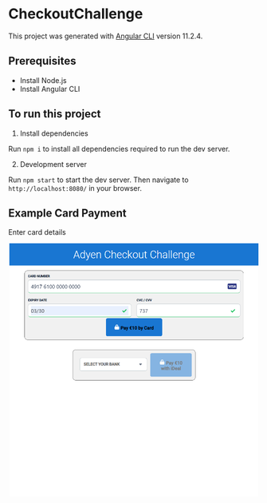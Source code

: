 # CheckoutChallenge

This project was generated with [Angular CLI](https://github.com/angular/angular-cli) version 11.2.4.

## Prerequisites
- Install Node.js
- Install Angular CLI

## To run this project
1. Install dependencies

Run `npm i` to install all dependencies required to run the dev server.

2. Development server

Run `npm start` to start the dev server. Then navigate to `http://localhost:8080/` in your browser.

## Example Card Payment

Enter card details
<p align="center">
  <img src="checkout-challenge-images/1.png" width="500">
</p>

